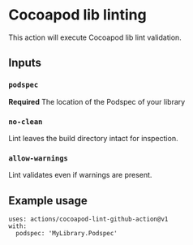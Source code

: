 # Cocoapod lib linting

This action will execute Cocoapod lib lint validation. 

## Inputs

### `podspec`

**Required** The location of the Podspec of your library

### `no-clean`

Lint leaves the build directory intact for inspection.

### `allow-warnings`

Lint validates even if warnings are present.

## Example usage

```
uses: actions/cocoapod-lint-github-action@v1
with:
  podspec: 'MyLibrary.Podspec'
```



